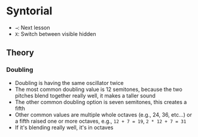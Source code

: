 # Syntorial

- `→`: Next lesson
- `X`: Switch between visible hidden

## Theory

### Doubling

- Doubling is having the same oscillator twice
- The most common doubling value is 12 semitones, because the two pitches blend together really well, it makes a taller sound
- The other common doubling option is seven semitones, this creates a fifth
- Other common values are multiple whole octaves (e.g., 24, 36, etc...) or a fifth raised one or more octaves, e.g., `12 + 7 = 19`, `2 * 12 + 7 = 31`
- If it's blending really well, it's in octaves
